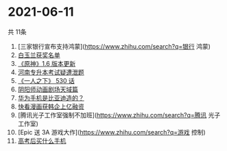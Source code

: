 # 2021-06-11
  共 11条

  <!-- BEGIN -->
  <!-- 最后更新时间:Fri Jun 11 2021 06:12:23 GMT+0000 (Coordinated Universal Time) -->
  1. [三家银行宣布支持鸿蒙](https://www.zhihu.com/search?q=银行 鸿蒙)
1. [白玉兰获奖名单](https://www.zhihu.com/search?q=白玉兰)
1. [《原神》1.6 版本更新](https://www.zhihu.com/search?q=原神)
1. [河南专升本考试疑遭泄题](https://www.zhihu.com/search?q=河南专升本)
1. [《一人之下》 530 话](https://www.zhihu.com/search?q=一人之下)
1. [阴阳师动画剧场天域篇](https://www.zhihu.com/search?q=阴阳师)
1. [华为手机是比亚迪造的？](https://www.zhihu.com/search?q=华为手机)
1. [快看漫画获韩企上亿融资](https://www.zhihu.com/search?q=快看漫画)
1. [腾讯光子工作室强制不加班](https://www.zhihu.com/search?q=腾讯 光子工作室)
1. [Epic 送 3A 游戏大作](https://www.zhihu.com/search?q=游戏 控制)
1. [高考后买什么手机](https://www.zhihu.com/search?q=高考后手机)
  <!-- END -->
  